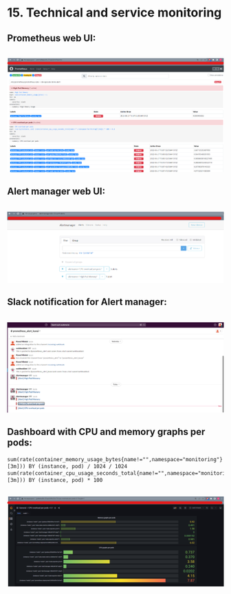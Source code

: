 # 15. Technical and service monitoring

## Prometheus web UI:
<br>![prometheus.png](prometheus.png)

## Alert manager web UI:
<br>![alertmanager.png](alertmanager.png)

## Slack notification for Alert manager:
<br>![slack.png](slack.png)

## Dashboard with CPU and memory graphs per pods:
```
sum(rate(container_memory_usage_bytes{name!="",namespace="monitoring"}[3m])) BY (instance, pod) / 1024 / 1024
sum(rate(container_cpu_usage_seconds_total{name!="",namespace="monitoring"}[3m])) BY (instance, pod) * 100
```

<br>![grafana.png](grafana.png)

